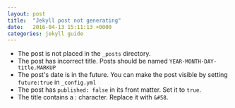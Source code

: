 ```yaml
---
layout: post
title:  "Jekyll post not generating"
date:   2016-04-13 15:11:13 +0000
categories: jekyll guide
---
```

* The post is not placed in the `_posts` directory.
* The post has incorrect title. Posts should be named `YEAR-MONTH-DAY-title.MARKUP`
* The post's date is in the future. You can make the post visible by setting `future:true` in `_config.yml`
* The post has `published: false` in its front matter. Set it to `true`.
* The title contains a : character. Replace it with `&#58`.

